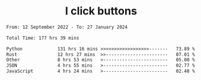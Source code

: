 <h1 align="center">
I click buttons
</h1>

<!--START_SECTION:waka-->

```txt
From: 12 September 2022 - To: 27 January 2024

Total Time: 177 hrs 39 mins

Python             131 hrs 16 mins >>>>>>>>>>>>>>>>>>-------   73.89 %
Rust               12 hrs 27 mins  >>-----------------------   07.01 %
Other              8 hrs 53 mins   >------------------------   05.00 %
JSON               4 hrs 55 mins   >------------------------   02.77 %
JavaScript         4 hrs 24 mins   >------------------------   02.48 %
```

<!--END_SECTION:waka-->
